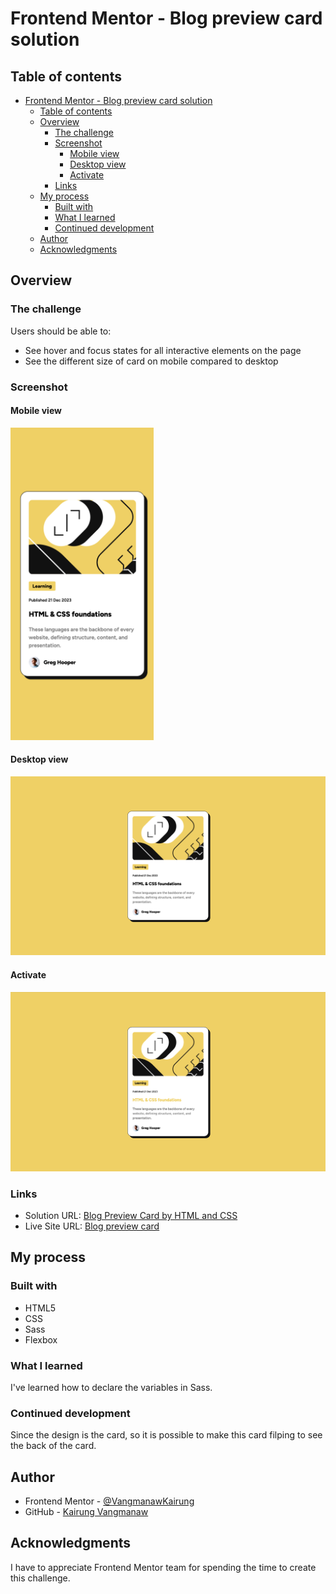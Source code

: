 # Frontend Mentor - Blog preview card solution 

## Table of contents

- [Frontend Mentor - Blog preview card solution](#frontend-mentor---blog-preview-card-solution)
  - [Table of contents](#table-of-contents)
  - [Overview](#overview)
    - [The challenge](#the-challenge)
    - [Screenshot](#screenshot)
      - [Mobile view](#mobile-view)
      - [Desktop view](#desktop-view)
      - [Activate](#activate)
    - [Links](#links)
  - [My process](#my-process)
    - [Built with](#built-with)
    - [What I learned](#what-i-learned)
    - [Continued development](#continued-development)
  - [Author](#author)
  - [Acknowledgments](#acknowledgments)

## Overview

### The challenge

Users should be able to:

- See hover and focus states for all interactive elements on the page
- See the different size of card on mobile compared to desktop

### Screenshot

#### Mobile view
<img src="screenshots/Mobile.png" alt="The mobile view for blog preview card"  height="500px">

#### Desktop view
<img src="screenshots/Desktop.png" alt="The desktop view for blog preview card">

#### Activate
<img src="screenshots/Active state.png" alt="The active state for blog preview card">

### Links

- Solution URL: [Blog Preview Card by HTML and CSS](https://www.frontendmentor.io/solutions/blog-preview-card-by-html-and-css-caxPPaVJ1a)
- Live Site URL: [Blog preview card](https://vangmanawkairung.github.io/blog-preview-card/)

## My process

### Built with

- HTML5
- CSS
- Sass
- Flexbox

### What I learned

I've learned how to declare the variables in Sass.

### Continued development

Since the design is the card, so it is possible to make this card filping to see the back of the card.

## Author
- Frontend Mentor - [@VangmanawKairung](https://www.frontendmentor.io/profile/VangmanawKairung)
- GitHub - [Kairung Vangmanaw](https://github.com/VangmanawKairung)

## Acknowledgments

I have to appreciate Frontend Mentor team for spending the time to create this challenge.
